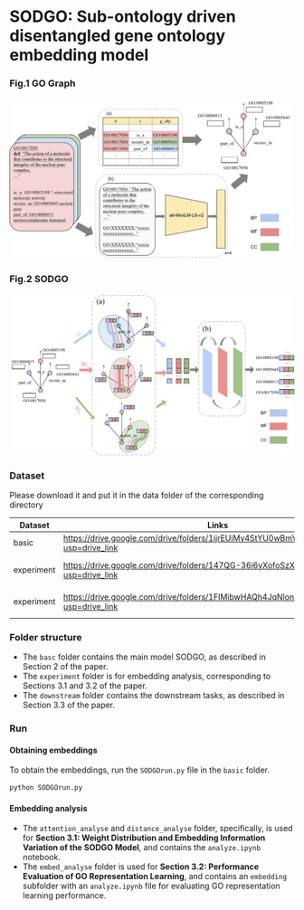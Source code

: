 # SODGO: Sub-ontology driven disentangled gene ontology embedding model

### Fig.1 GO Graph
![GO Graph](./figure/Fig.1%20GO%20Graph.png)

### Fig.2 SODGO
![SODGO](./figure/Fig.2%20SODGO.png)

### Dataset
Please download it and put it in the data folder of the corresponding directory

| Dataset    | Links |--- |
|------------| ------- | -- | 
| basic      | https://drive.google.com/drive/folders/1ijrEUiMy4StYU0wBmYB8MlIgo9Kut8yt?usp=drive_link | Model datasets | 
| experiment | https://drive.google.com/drive/folders/147QG-36i6yXofoSzXMPXorcfPudGLLfd?usp=drive_link | Embed the analysis dataset | 
| experiment | https://drive.google.com/drive/folders/1FIMibwHAQh4JqNlonB4oafRUskNPsPEm?usp=drive_link | Downstream task datasets | 

### Folder structure
- The `basc` folder contains the main model SODGO, as described in Section 2 of the paper.
- The `experiment` folder is for embedding analysis, corresponding to Sections 3.1 and 3.2 of the paper.
- The `downstream` folder contains the downstream tasks, as described in Section 3.3 of the paper.

### Run

#### Obtaining embeddings
To obtain the embeddings, run the `SODGOrun.py` file in the `basic` folder.
```bash
python SODGOrun.py
```


#### Embedding analysis
- The `attention_analyse` and `distance_analyse` folder, specifically, is used for **Section 3.1: Weight Distribution and Embedding Information Variation of the SODGO Model**, and contains the `analyze.ipynb` notebook.
- The `embed_analyse` folder is used for **Section 3.2: Performance Evaluation of GO Representation Learning**, and contains an `embedding` subfolder with an `analyze.ipynb` file for evaluating GO representation learning performance.
